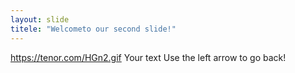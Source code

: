 ```yaml
---
layout: slide
titele: "Welcometo our second slide!"
---
```

https://tenor.com/HGn2.gif
Your text
Use the left arrow to go back!

